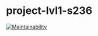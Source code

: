 # project-lvl1-s236
[![Maintainability](https://api.codeclimate.com/v1/badges/c573ece2265f6d97eabd/maintainability)](https://codeclimate.com/github/freemolag/project-lvl1-s236/maintainability)